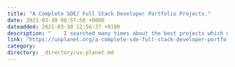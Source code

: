 ```yaml
---
title: "A Complete SDE/ Full Stack Developer Portfolio Projects."
date: 2021-03-30 08:57:50 +0000
dateadded: 2021-03-30 12:56:37 +0100
description: "    I searched many times about the best projects which make my portfolio stronger and promising.  Continue reading on UX Planet »  "
link: "https://uxplanet.org/a-complete-sde-full-stack-developer-portfolio-projects-8c29e892a408?source=rss----819cc2aaeee0---4"
category:
directory: _directory/ux-planet.md
---
```

